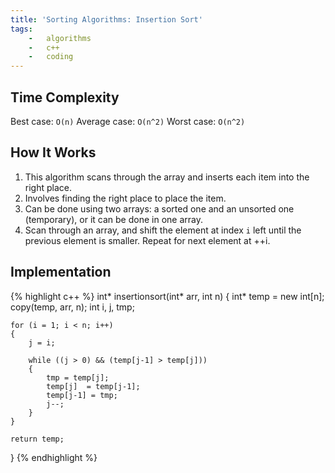 ```yaml
---
title: 'Sorting Algorithms: Insertion Sort'
tags:
    -   algorithms
    -   c++
    -   coding
---
```


## Time Complexity

Best case: `O(n)`
Average case: `O(n^2)`
Worst case: `O(n^2)`

## How It Works

1.  This algorithm scans through the array and inserts each item into the right place.
2.  Involves finding the right place to place the item.
3.  Can be done using two arrays: a sorted one and an unsorted one (temporary), or it can be done in one array.
4.  Scan through an array, and shift the element at index <code>i</code> left until the previous element is smaller. Repeat for next element at ++i.

## Implementation

{% highlight c++ %}
int* insertionsort(int* arr, int n)
{
    int* temp = new int[n]; copy(temp, arr, n);
    int i, j, tmp;

    for (i = 1; i < n; i++)
    {
        j = i;

        while ((j > 0) && (temp[j-1] > temp[j]))
        {
            tmp = temp[j];
            temp[j]  = temp[j-1];
            temp[j-1] = tmp;
            j--;
        }
    }

    return temp;
}
{% endhighlight %}
